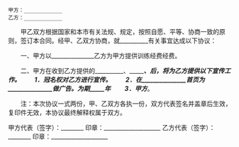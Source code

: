 
 



    甲方：____________
    乙方：____________


　　甲乙双方根据国家和本市有关法规、规定，按照自愿、平等、协商一致的原则，签订本合同。经甲、乙双方协商，就__________有关事宜达成以下协议：


　　一、甲方以_______________乙方为甲方提供训练经费经费。


　　二、甲方在收到乙方提供的__________、__________、__________后，将为乙方提供以下宣传工作。
　　1．__________冠名权对乙方进行宣传。
　　2．在_______________首页为_______________做广告。为期_____年
　　3．甲方_________________________。


　　注：本次协议一式两份，甲、乙双方各执一份，双方代表签名并盖章后生效，复印件无效，本协议最终解释权属于双方。



甲方代表（签字）：________
印章：____________________
乙方代表（签字）：________
印章：____________________

 


 

 
 
 
 
 
  


  
 

  


  


  
 
 
 
 

